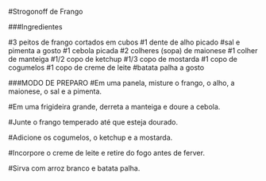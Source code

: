 #Strogonoff de Frango

###Ingredientes

#3 peitos de frango cortados em cubos
#1 dente de alho picado
#sal e pimenta a gosto
#1 cebola picada
#2 colheres (sopa) de maionese
#1 colher de manteiga
#1/2 copo de ketchup
#1/3 copo de mostarda
#1 copo de cogumelos
#1 copo de creme de leite
#batata palha a gosto

###MODO DE PREPARO
#Em uma panela, misture o frango, o alho, a maionese, o sal e a pimenta.

#Em uma frigideira grande, derreta a manteiga e doure a cebola.

#Junte o frango temperado até que esteja dourado.

#Adicione os cogumelos, o ketchup e a mostarda.

#Incorpore o creme de leite e retire do fogo antes de ferver.

#Sirva com arroz branco e batata palha.

